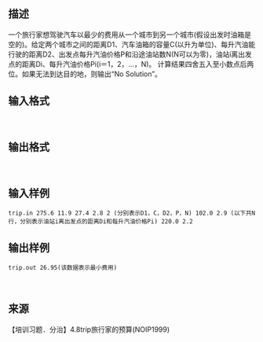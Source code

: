 ## 描述

一个旅行家想驾驶汽车以最少的费用从一个城市到另一个城市(假设出发时油箱是空的)。给定两个城市之间的距离D1、汽车油箱的容量C(以升为单位)、每升汽油能行驶的距离D2、出发点每升汽油价格P和沿途油站数N(N可以为零)，油站i离出发点的距离Di、每升汽油价格Pi(i＝1，2，…，N)。 计算结果四舍五入至小数点后两位。如果无法到达目的地，则输出“No Solution”。

## 输入格式

 

## 输出格式

 

## 输入样例

```plaintext
trip.in 275.6 11.9 27.4 2.8 2 (分别表示D1，C，D2，P，N) 102.0 2.9 (以下共N行，分别表示油站i离出发点的距离Di和每升汽油价格Pi) 220.0 2.2 
```

## 输出样例

```plaintext
trip.out 26.95(该数据表示最小费用) 
```



 

## 来源

【培训习题．分治】4.8trip旅行家的预算(NOIP1999)

